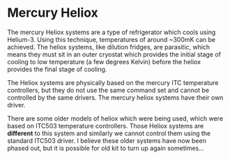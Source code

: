 # Mercury Heliox

The mercury Heliox systems are a type of refrigerator which cools using Helium-3. Using this technique, temperatures of around ~300mK can be achieved. The heliox systems, like dilution fridges, are parasitic, which means they must sit in an outer cryostat which provides the initial stage of cooling to low temperature (a few degrees Kelvin) before the heliox provides the final stage of cooling.

The Heliox systems are physically based on the mercury ITC temperature controllers, but they do not use the same command set and cannot be controlled by the same drivers. The mercury heliox systems have their own driver.

There are some older models of heliox which were being used, which were based on ITC503 temperature controllers. Those Heliox systems are **different** to this system and similarly we cannot control them using the standard ITC503 driver. I believe these older systems have now been phased out, but it is possible for old kit to turn up again sometimes...